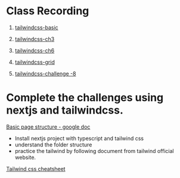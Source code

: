 # Class Recording

1. [tailwindcss-basic](https://youtu.be/3nyzRSSNDAE)

2. [tailwindcss-ch3](https://youtu.be/RlSKM9zKsjQ)

3. [tailwindcss-ch6](https://youtu.be/j3kfk2Outpg)

4. [tailwindcss-grid](https://youtu.be/EVe7uXfVAVk)

5. [tailwindcss-challenge -8](https://youtu.be/PUgGoN1iTsM)


# Complete the challenges using nextjs and tailwindcss.

[Basic page structure - google doc](https://docs.google.com/document/d/144gpYdeVUQljEFQBK_-x5M4KSM3R9Dc7mLkQpQNFjwA/edit#heading=h.dnje4qsk4zbo)

- Install nextjs project with typescript and tailwind css
- understand the folder structure
- practice the tailwind by following document from tailwind official website.

[Tailwind css cheatsheet](https://tailwindcomponents.com/cheatsheet/)

